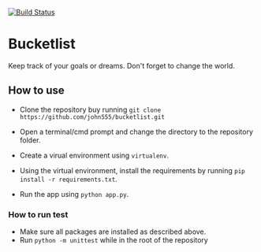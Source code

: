 [![Build Status](https://travis-ci.org/john555/bucketlist.svg?branch=challenge-2)](https://travis-ci.org/john555/bucketlist)

# Bucketlist

Keep track of your goals or dreams. Don't forget to change the world.

## How to use
- Clone the repository buy running 
```git clone https://github.com/john555/bucketlist.git```

- Open a terminal/cmd prompt and change the directory to the repository folder.
- Create a virual environment using ```virtualenv```.
- Using the virtual environment, install the requirements by running ```pip install -r requirements.txt```.
- Run the app using ```python app.py```.

### How to run test
- Make sure all packages are installed as described above.
- Run ```python -m unittest``` while in the root of the repository
